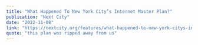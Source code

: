 ```yaml
---
title: "What Happened To New York City’s Internet Master Plan?"
publication: "Next City"
date: "2022-11-08"
link: "https://nextcity.org/features/what-happened-to-new-york-citys-internet-master-plan"
quote: "this plan was ripped away from us"
---
```


